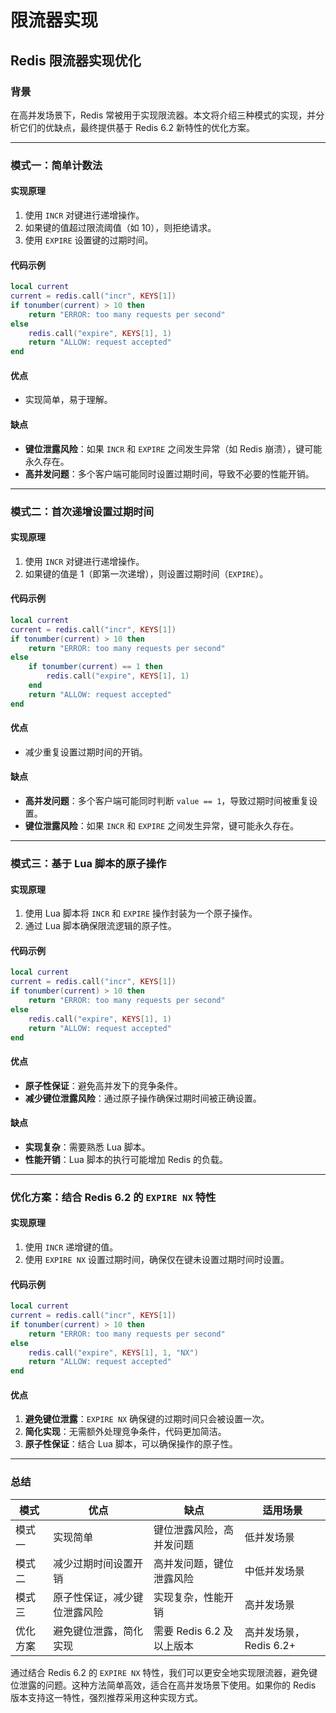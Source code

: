 # 限流器实现

## Redis 限流器实现优化

### 背景

在高并发场景下，Redis 常被用于实现限流器。本文将介绍三种模式的实现，并分析它们的优缺点，最终提供基于 Redis 6.2 新特性的优化方案。

***

### 模式一：简单计数法

#### 实现原理

1. 使用 `INCR` 对键进行递增操作。
2. 如果键的值超过限流阈值（如 10），则拒绝请求。
3. 使用 `EXPIRE` 设置键的过期时间。

#### 代码示例

```lua
local current
current = redis.call("incr", KEYS[1])
if tonumber(current) > 10 then
    return "ERROR: too many requests per second"
else
    redis.call("expire", KEYS[1], 1)
    return "ALLOW: request accepted"
end
```

#### 优点

* 实现简单，易于理解。

#### 缺点

* **键位泄露风险**：如果 `INCR` 和 `EXPIRE` 之间发生异常（如 Redis 崩溃），键可能永久存在。
* **高并发问题**：多个客户端可能同时设置过期时间，导致不必要的性能开销。

***

### 模式二：首次递增设置过期时间

#### 实现原理

1. 使用 `INCR` 对键进行递增操作。
2. 如果键的值是 1（即第一次递增），则设置过期时间（`EXPIRE`）。

#### 代码示例

```lua
local current
current = redis.call("incr", KEYS[1])
if tonumber(current) > 10 then
    return "ERROR: too many requests per second"
else
    if tonumber(current) == 1 then
        redis.call("expire", KEYS[1], 1)
    end
    return "ALLOW: request accepted"
end
```

#### 优点

* 减少重复设置过期时间的开销。

#### 缺点

* **高并发问题**：多个客户端可能同时判断 `value == 1`，导致过期时间被重复设置。
* **键位泄露风险**：如果 `INCR` 和 `EXPIRE` 之间发生异常，键可能永久存在。

***

### 模式三：基于 Lua 脚本的原子操作

#### 实现原理

1. 使用 Lua 脚本将 `INCR` 和 `EXPIRE` 操作封装为一个原子操作。
2. 通过 Lua 脚本确保限流逻辑的原子性。

#### 代码示例

```lua
local current
current = redis.call("incr", KEYS[1])
if tonumber(current) > 10 then
    return "ERROR: too many requests per second"
else
    redis.call("expire", KEYS[1], 1)
    return "ALLOW: request accepted"
end
```

#### 优点

* **原子性保证**：避免高并发下的竞争条件。
* **减少键位泄露风险**：通过原子操作确保过期时间被正确设置。

#### 缺点

* **实现复杂**：需要熟悉 Lua 脚本。
* **性能开销**：Lua 脚本的执行可能增加 Redis 的负载。

***

### 优化方案：结合 Redis 6.2 的 `EXPIRE NX` 特性

#### 实现原理

1. 使用 `INCR` 递增键的值。
2. 使用 `EXPIRE NX` 设置过期时间，确保仅在键未设置过期时间时设置。

#### 代码示例

```lua
local current
current = redis.call("incr", KEYS[1])
if tonumber(current) > 10 then
    return "ERROR: too many requests per second"
else
    redis.call("expire", KEYS[1], 1, "NX")
    return "ALLOW: request accepted"
end
```

#### 优点

1. **避免键位泄露**：`EXPIRE NX` 确保键的过期时间只会被设置一次。
2. **简化实现**：无需额外处理竞争条件，代码更加简洁。
3. **原子性保证**：结合 Lua 脚本，可以确保操作的原子性。

***

### 总结

| 模式   | 优点             | 缺点                 | 适用场景             |
| ---- | -------------- | ------------------ | ---------------- |
| 模式一  | 实现简单           | 键位泄露风险，高并发问题       | 低并发场景            |
| 模式二  | 减少过期时间设置开销     | 高并发问题，键位泄露风险       | 中低并发场景           |
| 模式三  | 原子性保证，减少键位泄露风险 | 实现复杂，性能开销          | 高并发场景            |
| 优化方案 | 避免键位泄露，简化实现    | 需要 Redis 6.2 及以上版本 | 高并发场景，Redis 6.2+ |

通过结合 Redis 6.2 的 `EXPIRE NX` 特性，我们可以更安全地实现限流器，避免键位泄露的问题。这种方法简单高效，适合在高并发场景下使用。如果你的 Redis 版本支持这一特性，强烈推荐采用这种实现方式。
